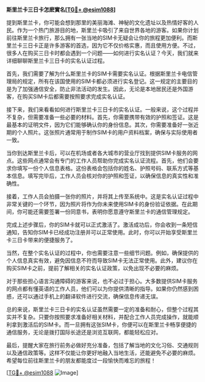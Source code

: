 **斯里兰卡三日卡怎麽實名[[TG💪+ @esim1088](https://t.me/s/esim1088)]**

提到斯里兰卡，你可能会想到那里的美丽海滩、神秘的文化遗址以及热情好客的人民。作为一个热门旅游目的地，斯里兰卡吸引了来自世界各地的游客。如果你计划前往斯里兰卡旅行，那么拥有一张当地的SIM卡无疑会让你的旅程更加便利。而斯里兰卡三日卡正是许多游客的首选，因为它不仅价格实惠，而且使用方便。不过，很多人在购买三日卡时都会遇到一个问题——如何进行实名认证？今天，我们就来详细聊聊斯里兰卡三日卡的实名认证过程。

首先，我们需要了解为什么斯里兰卡的SIM卡需要实名认证。根据斯里兰卡电信管理局的规定，所有在该国使用的SIM卡都必须进行实名登记。这一规定的主要目的是为了加强通信安全，防止非法活动的发生。因此，无论是本地居民还是外国游客，在购买SIM卡后都需要按照要求完成实名认证。

接下来，我们来看看如何进行斯里兰卡三日卡的实名认证。一般来说，这个过程并不复杂，但需要准备一些必要的材料。首先，你需要携带有效的护照和签证。这是最基本的证明文件，因为它们能够确认你的身份信息。其次，你需要准备好一张近期的个人照片。这张照片通常用于制作SIM卡的用户资料档案，确保与实际使用者一致。

当你到达斯里兰卡后，可以在机场或者各大城市的营业厅找到提供SIM卡服务的网点。这些网点通常会有专门的工作人员帮助你完成实名认证流程。首先，他们会要求你填写一份个人信息表格。这份表格会包括你的姓名、护照号码、联系方式等基本信息。填写完毕后，工作人员会核对你的护照和签证，以确保信息的真实性和准确性。

接着，工作人员会拍摄一张你的照片，并将其上传至系统中。这是实名认证过程中非常关键的一个环节，因为照片将作为你未来使用SIM卡的身份验证依据。在此期间，你可能还需要签署一份同意书，表明你愿意遵守斯里兰卡的通信管理规定。

完成上述步骤后，你的SIM卡就可以正式激活了。激活成功后，你会收到一条短信通知，告知你SIM卡已经成功注册并可以正常使用。此时，你可以开始享受斯里兰卡三日卡带来的便捷服务了。

当然，在整个实名认证的过程中，你也需要注意一些细节问题。例如，确保提供的个人信息真实有效，避免因信息不符而导致SIM卡无法正常使用。此外，建议你在购买SIM卡之前，提前了解相关的实名认证政策，以免出现不必要的麻烦。

对于那些担心语言沟通障碍的游客来说，也不必过于担心。大多数提供SIM卡服务的网点都有懂英语的工作人员，他们可以为你提供清晰的指导。如果你仍然感到困惑，还可以通过手机上的翻译软件进行交流，确保信息传递无误。

总的来说，斯里兰卡三日卡的实名认证虽然需要一定的准备和耐心，但整个过程其实并不复杂。只要你按照要求准备好相关材料，并配合工作人员完成操作，就能顺利拿到激活后的SIM卡。而一旦拥有这张SIM卡，你便可以在斯里兰卡畅享便捷的通信服务，无论是拨打国际长途还是浏览互联网，都能轻松应对。

最后，提醒大家在旅行前务必做好充分准备，包括了解当地的文化习俗、交通规则以及通信政策等。这样不仅能让你更好地融入当地生活，还能避免不必要的麻烦。希望每位前往斯里兰卡的朋友都能度过一段愉快而难忘的旅程！

[[TG💪+ @esim1088](https://t.me/s/esim1088) ![Image](https://i.postimg.cc/4NQfJmqS/Snipaste-2025-05-13-00-14-12.png)]